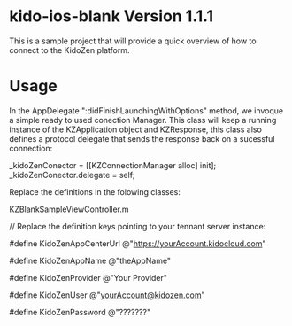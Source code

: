 kido-ios-blank Version 1.1.1
=====================================

This is a sample project that will provide a quick overview of how to connect to the KidoZen platform.


Usage
=====

In the AppDelegate ":didFinishLaunchingWithOptions" method, we invoque a simple ready to used conection Manager. 
This class will keep a running instance of the KZApplication object and KZResponse, this class also defines
a protocol delegate that sends the response back on a sucessful connection:

_kidoZenConector = [[KZConnectionManager alloc] init];
_kidoZenConector.delegate = self;


Replace the definitions in the folowing classes:

KZBlankSampleViewController.m

// Replace the definition keys pointing to your tennant server instance:

 #define KidoZenAppCenterUrl @"https://yourAccount.kidocloud.com"
 
 #define KidoZenAppName @"theAppName"
 
 #define KidoZenProvider @"Your Provider"
 
 #define KidoZenUser @"yourAccount@kidozen.com"
 
 #define KidoZenPassword @"???????"
 

